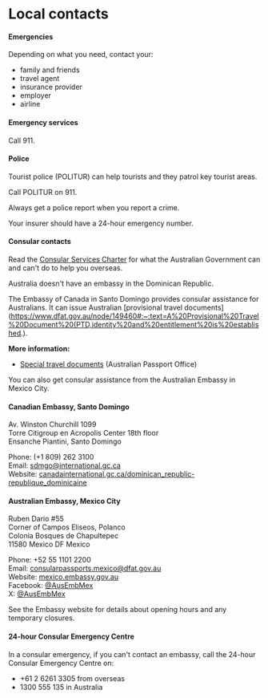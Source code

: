# Local contacts

#### Emergencies

Depending on what you need, contact your:

* family and friends
* travel agent
* insurance provider
* employer
* airline

#### Emergency services

Call 911.

#### Police

Tourist police (POLITUR) can help tourists and they patrol key tourist areas.

Call POLITUR on 911.

Always get a police report when you report a crime.

Your insurer should have a 24-hour emergency number.

#### Consular contacts

Read the [Consular Services Charter](/node/46) for what the Australian Government can and can't do to help you overseas.

Australia doesn't have an embassy in the Dominican Republic.

The Embassy of Canada in Santo Domingo provides consular assistance for Australians. It can issue Australian [provisional travel documents](https://www.dfat.gov.au/node/149460#:~:text=A%20Provisional%20Travel%20Document%20(PTD,identity%20and%20entitlement%20is%20established.).

**More information:**

* [Special travel documents](https://www.passports.gov.au/getting-passport-how-it-works/special-travel-documents) (Australian Passport Office)

You can also get consular assistance from the Australian Embassy in Mexico City.

#### Canadian Embassy, Santo Domingo

Av. Winston Churchill 1099  
Torre Citigroup en Acropolis Center 18th floor  
Ensanche Piantini, Santo Domingo

Phone: (+1 809) 262 3100  
Email: [sdmgo@international.gc.ca](mailto:SDMGO@international.gc.ca)  
Website: [canadainternational.gc.ca/dominican\_republic-republique\_dominicaine](https://www.international.gc.ca/country-pays/dominican_republic-republique_dominicaine/index.aspx?lang=eng)

#### Australian Embassy, Mexico City

Ruben Dario #55  
Corner of Campos Eliseos, Polanco  
Colonia Bosques de Chapultepec  
11580 Mexico DF Mexico

Phone: +52 55 1101 2200  
Email: [consularpassports.mexico@dfat.gov.au](mailto:consularpassports.mexico@dfat.gov.au)  
Website: [mexico.embassy.gov.au](https://mexico.embassy.gov.au/mcty/home.html)  
Facebook: [@AusEmbMex](https://www.facebook.com/AusEmbMex)  
X: [@AusEmbMex](https://twitter.com/AusEmbMex)

See the Embassy website for details about opening hours and any temporary closures.

#### 24-hour Consular Emergency Centre

In a consular emergency, if you can't contact an embassy, call the 24-hour Consular Emergency Centre on:

* +61 2 6261 3305 from overseas
* 1300 555 135 in Australia